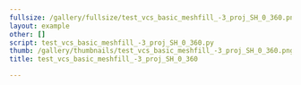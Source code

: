 ```yaml
---
fullsize: /gallery/fullsize/test_vcs_basic_meshfill_-3_proj_SH_0_360.png
layout: example
other: []
script: test_vcs_basic_meshfill_-3_proj_SH_0_360.py
thumb: /gallery/thumbnails/test_vcs_basic_meshfill_-3_proj_SH_0_360.png
title: test_vcs_basic_meshfill_-3_proj_SH_0_360

---
```

